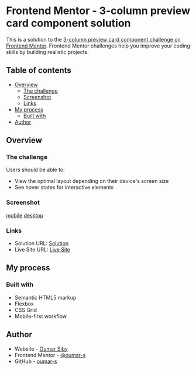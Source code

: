 # Frontend Mentor - 3-column preview card component solution

This is a solution to the [3-column preview card component challenge on Frontend Mentor](https://www.frontendmentor.io/challenges/3column-preview-card-component-pH92eAR2-). Frontend Mentor challenges help you improve your coding skills by building realistic projects. 

## Table of contents

- [Overview](#overview)
  - [The challenge](#the-challenge)
  - [Screenshot](#screenshot)
  - [Links](#links)
- [My process](#my-process)
  - [Built with](#built-with)
- [Author](#author)

## Overview

### The challenge

Users should be able to:

- View the optimal layout depending on their device's screen size
- See hover states for interactive elements

### Screenshot

[mobile](images/solution-mobile.pdf)
[desktop](images/solution-desktop.pdf)


### Links

- Solution URL: [Solution](https://your-solution-url.com)
- Live Site URL: [Live Site](https://oumar-s.github.io/3-column-preview-card-component-main/)

## My process

### Built with

- Semantic HTML5 markup
- Flexbox
- CSS Grid
- Mobile-first workflow

## Author

- Website - [Oumar Siby](https://oumar-s.github.io)
- Frontend Mentor - [@oumar-s](https://www.frontendmentor.io/profile/oumar-s)
- GitHub - [oumar-s](https://github.com/oumar-s)
